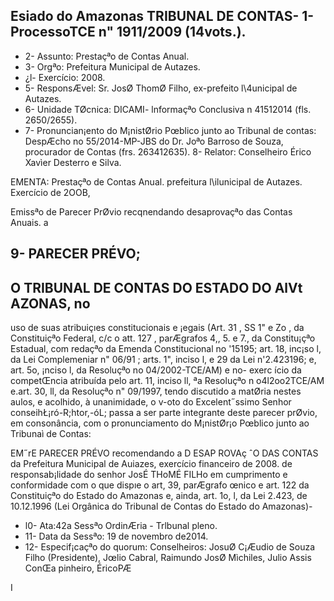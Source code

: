 
## Esiado do Amazonas TRIBUNAL DE CONTAS- 1- ProcessoTCE  n" 1911/2009  (14vots.).
- 2- Assunto: Prestaçªo  de Contas Anual.
- 3- Orgªo:  Prefeitura Municipal  de Autazes.
- ¿l-  Exercício: 2008.
- 5- ResponsÆvel:  Sr. JosØ  ThomØ Filho, ex-prefeito l\4unicipal  de Autazes.
- 6- Unidade TØcnica: DICAMI-  lnformaçªo  Conclusiva  n 41512014  (fls. 2650/2655).
- 7- Pronuncian¡ento  do M¡nistØrio Pœblico  junto  ao Tribunal  de contas: DespÆcho  no 55/2014-MP-JBS do Dr. Joªo  Barroso de Souza,  procurador  de Contas (frs. 263412635). 8- Relator:  Conselheiro  Érico  Xavìer Desterro e Silva.

EMENTA: Prestaçªo  de Contas Anual.  prefeitura l\ilunicipal de Autazes. Exercício de 2OOB,

Emissªo  de Parecer PrØvio recqnendando desaprovaçªo  das Contas Anuais. a

## 9- PARECER  PRÉVO;

## O TRIBUNAL  DE CONTAS DO ESTADO DO AlVt AZONAS, no

uso de suas atribuiçıes  constitucionais e ¡egais (Art. 31  , SS  1" e Zo  ,  da Constituiçªo Federal, c/c o att. 127  ,  parÆgrafos  4,, 5. e 7., da Constitu¡çªo  Estadual, com redaçªo  da Emenda Constitucional  no  '15195;  art. 18, inc¡so l, da Lei Complemeniar  n" 06/91  ; arts. 1", inciso l, e 29 da Lei n'2.423196; e, art. 5o, ¡nciso l, da Resoluçªo  no 04/2002-TCE/AM)  e no-  exerc  ício  da competŒncia  atribuída  pelo art. 11, inciso ll, ªa  Resoluçªo n o4l2oo2TCE/AM e.art. 30, ll, da Resoluçªo  n" 09/1997,  tendo  discutido  a matØria nestes  aulos, e acolhido,  à  unanimidade,  o v-oto do Excelent˝ssimo Senhor  conseihŁ¡ró-R;htor,-óL; passa  a ser parte integrante deste  parecer prØvio,  em consonância,  com o pronunciamento  do M¡nistØr¡o Pœblico  junto  ao Tribunaì  de Contas:

EM˝rE PARECER  PRÉVO  recomendando  a D ESAP ROVAç ˆO DAS CONTAS da Prefeitura Municipal de Auiazes, exercício  financeiro  de 2008. de responsab¡lidade do senhor JosÉ  THoMÉ  FILHo em cumprimento  e conformidade  com o que  dispıe  o art, 39, parÆgrafo  œnico  e art. 122 da Constituiçªo  do Estado do Amazonas e, ainda,  art. 1o, l, da Lei 2.423,  de 10.12.1996  (Lei Orgânica do Tribunal  de Contas do Estado do Amazonas)-

- l0- Ata:42a Sessªo  OrdinÆria  -  Trlbunal  pleno.
- 11- Data da Sessªo:  19 de novembro de2014.
- 12- Especif¡caçªo  do quorum: Conselheiros:  JosuØ  C¡Æudio  de Souza  Filho (Presidente),  Jœlio  Cabral,  Raimundo  JosØ Mìchiles, Julio Assis ConŒa  pinheiro,  ÉricoPÆ

I